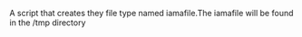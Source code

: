 A script that creates they file type named iamafile.The iamafile will be found in the /tmp directory
